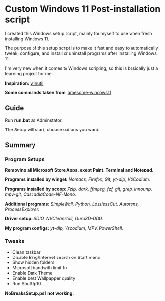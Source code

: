# Custom Windows 11 Post-installation script
I created this Windows setup script, mainly for myself to use when fresh installing Windows 11.

The purpose of this setup script is to make it fast and easy to automatically tweak, configure, and install or uninstall programs after installing Windows 11.

I'm very new when it comes to Windows scripting, so this is basically just a learning project for me.

**Inspiration:** [winutil](https://github.com/ChrisTitusTech/winutil)

**Some commands taken from:** [amesome-windows11](https://github.com/awesome-windows11/windows11)

## Guide
Run **run.bat** as Adminstator.

The Setup will start, choose options you want.

## Summary
### Program Setups
**Removing all Microsoft Store Apps, exept Paint, Terminal and Notepad.**

**Programs installed by winget:** *Nomacs, Firefox, Git, yt-dlp, VSCodium.*

**Programs installed by scoop:** *7zip, dark, ffmpeg, fzf, git, grep, innounp, mpv-git, CascadiaCode-NF-Mono.*

**Additional programs:** *SimpleWall, Python, LosslessCut, Autoruns, ProcessExplorer.*

**Driver setup:** *SDIO, NVCleanstall, Guru3D-DDU.*

**My program configs:** *yt-dlp, Vscodium, MPV, PowerShell.*
### Tweaks
- Clean taskbar
- Disable Bing/Internet search on Start menu
- Show hidden folders
- Microsoft bandwith limit fix
- Enable Dark Theme
- Enable best Wallpapper quality
- Run ShutUp10

**NoBreaksSetup.ps1 not working.**
